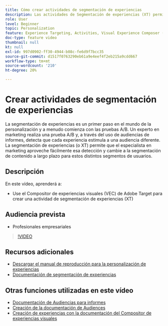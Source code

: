 ```yaml
---
title: Cómo crear actividades de segmentación de experiencias
description: Las actividades de Segmentación de experiencias (XT) permiten a los especialistas en marketing dirigirse a contenido específico para una audiencia específica. Conozca las ventajas de las actividades XT y cómo crearlas y utilizarlas.
role: User
level: Beginner
topic: Personalization
feature: Experience Targeting, Activities, Visual Experience Composer (VEC)
doc-type: feature video
thumbnail: null
kt: null
exl-id: 997d0902-ff30-4944-b08c-fe6d9f7bcc35
source-git-commit: d1517f0763290eb61a9e4eef4f2eb215a9cdd667
workflow-type: tm+mt
source-wordcount: '210'
ht-degree: 20%

---
```


# Crear actividades de segmentación de experiencias

La segmentación de experiencias es un primer paso en el mundo de la personalización y a menudo comienza con las pruebas A/B. Un experto en marketing realiza una prueba A/B y, a través del uso de audiencias de informes, detecta que cada experiencia estimula a una audiencia diferente. La segmentación de experiencias (o XT) permite que el especialista en marketing aproveche fácilmente esa detección y cambie a la segmentación de contenido a largo plazo para estos distintos segmentos de usuarios.

## Descripción

En este vídeo, aprenderá a:

* Use el Compositor de experiencias visuales (VEC) de Adobe Target para crear una actividad de segmentación de experiencias (XT)

## Audiencia prevista

* Profesionales empresariales

>[!VIDEO](https://video.tv.adobe.com/v/22418?quality=12)

## Recursos adicionales

* [Descargar el manual de reproducción para la personalización de experiencias](https://guided.adobe.com/?promoid=K42KVXHD&amp;mv=other&amp;search=personalization+playbook#recommended/solutions/target)
* [Documentación de segmentación de experiencias](https://experienceleague.adobe.com/docs/target/using/activities/experience-targeting/experience-target.html?lang=en)

## Otras funciones utilizadas en este vídeo

* [Documentación de Audiencias para informes](https://experienceleague.adobe.com/docs/target/using/audiences/managing-audience-filters.html?lang=en)
* [Creación de la documentación de Audiences](https://experienceleague.adobe.com/docs/target/using/audiences/managing-audience-filters.html?lang=en)
* [Creación de experiencias con la documentación del Compositor de experiencias visuales](https://experienceleague.adobe.com/docs/target/using/experiences/experiences.html?lang=en)
